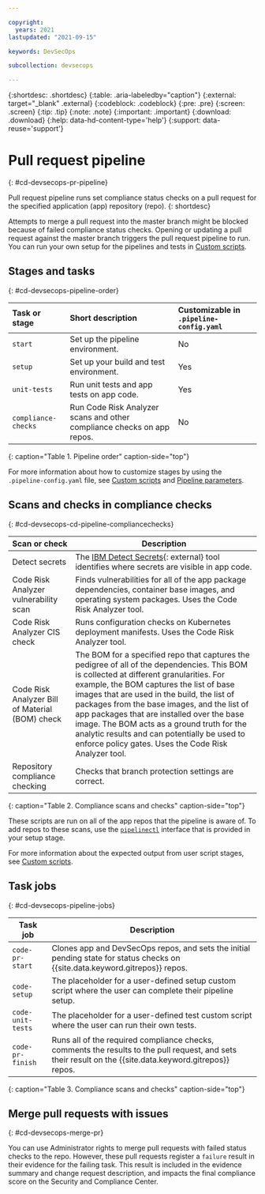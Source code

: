 ```yaml
---

copyright:
  years: 2021
lastupdated: "2021-09-15"

keywords: DevSecOps

subcollection: devsecops

---
```


{:shortdesc: .shortdesc}
{:table: .aria-labeledby="caption"}
{:external: target="_blank" .external}
{:codeblock: .codeblock}
{:pre: .pre}
{:screen: .screen}
{:tip: .tip}
{:note: .note}
{:important: .important}
{:download: .download}
{:help: data-hd-content-type='help'}
{:support: data-reuse='support'}

# Pull request pipeline
{: #cd-devsecops-pr-pipeline}

Pull request pipeline runs set compliance status checks on a pull request for the specified application (app) repository (repo).
{: shortdesc}

Attempts to merge a pull request into the master branch might be blocked because of failed compliance status checks. Opening or updating a pull request against the master branch triggers the pull request pipeline to run. You can run your own setup for the pipelines and tests in [Custom scripts](/docs/devsecops?topic=devsecops-custom-scripts).

## Stages and tasks
{: #cd-devsecops-pipeline-order}

|Task or stage |Short description	|Customizable in `.pipeline-config.yaml` |
|:----------|:------------------------------|:------------------|
|`start` 		 |Set up the pipeline environment. 		|No		|
|`setup`		 |Set up your build and test environment.			|Yes|
|`unit-tests`|Run unit tests and app tests on app code.		|Yes |
|`compliance-checks` 	 |Run Code Risk Analyzer scans and other compliance checks on app repos.   	|No			|
{: caption="Table 1. Pipeline order" caption-side="top"}

For more information about how to customize stages by using the `.pipeline-config.yaml` file, see [Custom scripts](/docs/devsecops?topic=devsecops-custom-scripts) and [Pipeline parameters](/docs/devsecops?topic=devsecops-cd-devsecops-pipeline-parm).

## Scans and checks in compliance checks
{: #cd-devsecops-cd-pipeline-compliancechecks}

| Scan or check |  Description | 
|---------|------------|
| Detect secrets | The [IBM Detect Secrets](https://github.com/IBM/detect-secrets){: external} tool identifies where secrets are visible in app code. |
| Code Risk Analyzer vulnerability scan | Finds vulnerabilities for all of the app package dependencies, container base images, and operating system packages. Uses the Code Risk Analyzer tool. |
| Code Risk Analyzer CIS check |  Runs configuration checks on Kubernetes deployment manifests. Uses the Code Risk Analyzer tool. | 
| Code Risk Analyzer Bill of Material (BOM) check | The BOM for a specified repo that captures the pedigree of all of the dependencies. This BOM is collected at different granularities. For example, the BOM captures the list of base images that are used in the build, the list of packages from the base images, and the list of app packages that are installed over the base image. The BOM acts as a ground truth for the analytic results and can potentially be used to enforce policy gates. Uses the Code Risk Analyzer tool. |
| Repository compliance checking | Checks that branch protection settings are correct. |
{: caption="Table 2. Compliance scans and checks" caption-side="top"}
    
These scripts are run on all of the app repos that the pipeline is aware of. To add repos to these scans, use the [`pipelinectl`](/docs/devsecops?topic=devsecops-pipelinectl) interface that is provided in your setup stage.

For more information about the expected output from user script stages, see [Custom scripts](/docs/devsecops?topic=devsecops-custom-scripts).

## Task jobs
{: #cd-devsecops-pipeline-jobs}

| Task job |  Description | 
|---------|------------|
| `code-pr-start` | Clones app and DevSecOps repos, and sets the initial pending state for status checks on {{site.data.keyword.gitrepos}} repos. |
| `code-setup` | The placeholder for a user-defined setup custom script where the user can complete their pipeline setup. |
| `code-unit-tests` |  The placeholder for a user-defined test custom script where the user can run their own tests. | 
| `code-pr-finish` | Runs all of the required compliance checks, comments the results to the pull request, and sets their result on the {{site.data.keyword.gitrepos}} repos. |
{: caption="Table 3. Compliance scans and checks" caption-side="top"}

## Merge pull requests with issues
{: #cd-devsecops-merge-pr}

You can use Administrator rights to merge pull requests with failed status checks to the repo. However, these pull requests register a `failure` result in their evidence for the failing task. This result is included in the evidence summary and change request description, and impacts the final compliance score on the Security and Compliance Center.
